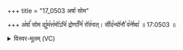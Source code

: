 +++
title = "17_0503 अर्षा सोम"

+++
अ꣡र्षा꣢ सोम द्यु꣣म꣡त्त꣢मो꣣ऽभि꣡ द्रोणा꣢꣯नि꣣ रो꣡रु꣢वत्। सी꣢द꣣न्यो꣢नौ꣣ व꣢ने꣣ष्वा꣢ ॥ 17:0503 ॥

<details><summary>विस्वर-मूलम् (VC)</summary>

अर्षा सोम द्युमत्तमोऽभि द्रोणानि रोरुवत् । सीदन्योनौ वनेष्वा ॥५०३॥
</details>